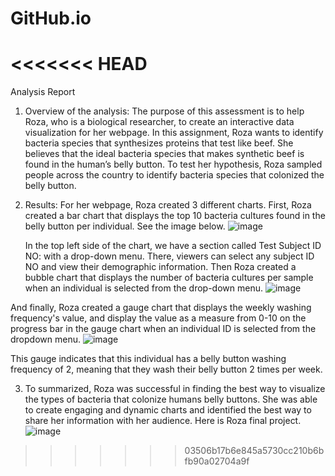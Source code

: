 # GitHub.io
<<<<<<< HEAD
=======
Analysis Report
1.	Overview of the analysis:
The purpose of this assessment is to help Roza, who is a biological researcher, to create an interactive data visualization for her webpage. In this assignment, Roza wants to identify bacteria species that synthesizes proteins that test like beef. She believes that the ideal bacteria species that makes synthetic beef is found in the human’s belly button. To test her hypothesis, Roza sampled people across the country to identify bacteria species that colonized the belly button.

2.	Results:
For her webpage, Roza created 3 different charts.
First, Roza created a bar chart that displays the top 10 bacteria cultures found in the belly button per individual. See the image below.
![image](https://user-images.githubusercontent.com/121005128/228712388-7617f19e-5b92-421d-a27e-32fc8df41542.png)

 
	In the top left side of the chart, we have a section called Test Subject ID NO: with 		a drop-down menu. There, viewers can select any subject ID NO and view	their			demographic information.
Then Roza created a bubble chart that displays the number of bacteria cultures per sample when an individual is selected from the drop-down menu.
![image](https://user-images.githubusercontent.com/121005128/228712494-73af2b73-fd06-4f59-ba93-dfe75ef86a6e.png)

 
And finally, Roza created a gauge chart that displays the weekly washing frequency's value, and display the value as a measure from 0-10 on the progress bar in the gauge chart when an individual ID is selected from the dropdown menu.
![image](https://user-images.githubusercontent.com/121005128/228712611-3ef429c8-c0e1-4f98-acf5-193f3965137c.png)

	 
This gauge indicates that this individual has a belly button washing frequency of 
              2, meaning that they wash their belly button 2 times per week.

3.	To summarized, Roza was successful in finding the best way to visualize the types of bacteria that colonize humans belly buttons. She was able to create engaging and dynamic charts and identified the best way to share her information with her audience. 
Here is Roza final project.
![image](https://user-images.githubusercontent.com/121005128/228712720-e6da36ec-5541-4ed6-8774-85498ecbf979.png)

	 


>>>>>>> 03506b17b6e845a5730cc210b6bfb90a02704a9f
